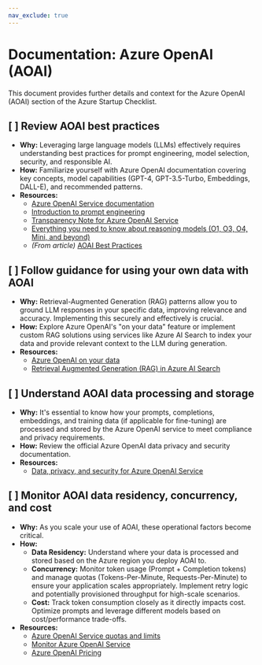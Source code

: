 ```yaml
---
nav_exclude: true
---
```


# Documentation: Azure OpenAI (AOAI)

This document provides further details and context for the Azure OpenAI (AOAI) section of the Azure Startup Checklist.

## [ ] Review AOAI best practices

*   **Why:** Leveraging large language models (LLMs) effectively requires understanding best practices for prompt engineering, model selection, security, and responsible AI.
*   **How:** Familiarize yourself with Azure OpenAI documentation covering key concepts, model capabilities (GPT-4, GPT-3.5-Turbo, Embeddings, DALL-E), and recommended patterns.
*   **Resources:**
    *   [Azure OpenAI Service documentation](https://learn.microsoft.com/en-us/azure/ai-services/openai/)
    *   [Introduction to prompt engineering](https://learn.microsoft.com/en-us/azure/ai-services/openai/concepts/prompt-engineering)
    *   [Transparency Note for Azure OpenAI Service](https://learn.microsoft.com/en-us/legal/cognitive-services/openai/transparency-note)
    *   [Everything you need to know about reasoning models (O1, O3, O4, Mini, and beyond)](https://techcommunity.microsoft.com/blog/azure-ai-services-blog/everything-you-need-to-know-about-reasoning-models-o1-o3-o4-mini-and-beyond/4406846)
    *   *(From article)* [AOAI Best Practices](https://techcommunity.microsoft.com/blog/startupsatmicrosoftblog/azure-openai-best-practices-a-quick-reference-guide-to-optimize-your-deployments/4403546)

## [ ] Follow guidance for using your own data with AOAI

*   **Why:** Retrieval-Augmented Generation (RAG) patterns allow you to ground LLM responses in your specific data, improving relevance and accuracy. Implementing this securely and effectively is crucial.
*   **How:** Explore Azure OpenAI's "on your data" feature or implement custom RAG solutions using services like Azure AI Search to index your data and provide relevant context to the LLM during generation.
*   **Resources:**
    *   [Azure OpenAI on your data](https://learn.microsoft.com/en-us/azure/ai-services/openai/concepts/use-your-data)
    *   [Retrieval Augmented Generation (RAG) in Azure AI Search](https://learn.microsoft.com/en-us/azure/search/retrieval-augmented-generation-overview)

## [ ] Understand AOAI data processing and storage

*   **Why:** It's essential to know how your prompts, completions, embeddings, and training data (if applicable for fine-tuning) are processed and stored by the Azure OpenAI service to meet compliance and privacy requirements.
*   **How:** Review the official Azure OpenAI data privacy and security documentation.
*   **Resources:**
    *   [Data, privacy, and security for Azure OpenAI Service](https://learn.microsoft.com/en-us/legal/cognitive-services/openai/data-privacy)

## [ ] Monitor AOAI data residency, concurrency, and cost

*   **Why:** As you scale your use of AOAI, these operational factors become critical.
*   **How:**
    *   **Data Residency:** Understand where your data is processed and stored based on the Azure region you deploy AOAI to.
    *   **Concurrency:** Monitor token usage (Prompt + Completion tokens) and manage quotas (Tokens-Per-Minute, Requests-Per-Minute) to ensure your application scales appropriately. Implement retry logic and potentially provisioned throughput for high-scale scenarios.
    *   **Cost:** Track token consumption closely as it directly impacts cost. Optimize prompts and leverage different models based on cost/performance trade-offs.
*   **Resources:**
    *   [Azure OpenAI Service quotas and limits](https://learn.microsoft.com/en-us/azure/ai-services/openai/concepts/quotas-limits)
    *   [Monitor Azure OpenAI Service](https://learn.microsoft.com/en-us/azure/ai-services/openai/how-to/monitoring)
    *   [Azure OpenAI Pricing](https://azure.microsoft.com/en-us/pricing/details/cognitive-services/openai-service/)

